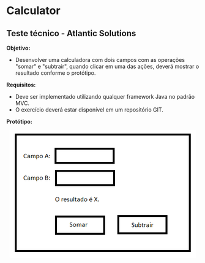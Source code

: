 # Calculator

## Teste técnico - Atlantic Solutions

**Objetivo:**
- Desenvolver uma calculadora com dois campos com as operações "somar" e "subtrair", quando clicar em uma das ações, deverá mostrar o resultado conforme o protótipo.


**Requisitos:**
- Deve ser implementado utilizando qualquer framework Java no padrão MVC.
- O exercício deverá estar disponível em um repositório GIT.

**Protótipo:**

<p align="center">
<img src="https://github.com/caioandre182/Calculator/blob/main/img/image.png"> 
</p>
